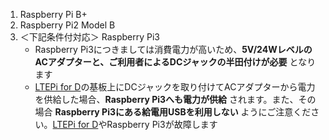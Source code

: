1. Raspberry Pi B+
1. Raspberry Pi2 Model B
1. ＜下記条件付対応＞ Raspberry Pi3
    * Raspberry Pi3につきましては消費電力が高いため、**5V/24WレベルのACアダプターと、ご利用者によるDCジャックの半田付けが必要** となります
    * [LTEPi for D](http://www.candy-line.io/proandsv.html#ltepiford)の基板上にDCジャックを取り付けてACアダプターから電力を供給した場合、**Raspberry Pi3へも電力が供給** されます。また、その場合 **Raspberry Pi3にある給電用USBを利用しない** ようにご注意ください。[LTEPi for D](http://www.candy-line.io/proandsv.html#ltepiford)やRaspberry Pi3が故障します

